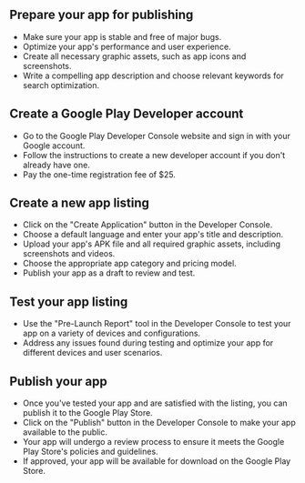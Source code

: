 
## Prepare your app for publishing

- Make sure your app is stable and free of major bugs.
- Optimize your app's performance and user experience.
- Create all necessary graphic assets, such as app icons and screenshots.
- Write a compelling app description and choose relevant keywords for search optimization.

## Create a Google Play Developer account

- Go to the Google Play Developer Console website and sign in with your Google account.
- Follow the instructions to create a new developer account if you don't already have one.
- Pay the one-time registration fee of $25.

## Create a new app listing

- Click on the "Create Application" button in the Developer Console.
- Choose a default language and enter your app's title and description.
- Upload your app's APK file and all required graphic assets, including screenshots and videos.
- Choose the appropriate app category and pricing model.
- Publish your app as a draft to review and test.

## Test your app listing

- Use the "Pre-Launch Report" tool in the Developer Console to test your app on a variety of devices and configurations.
- Address any issues found during testing and optimize your app for different devices and user scenarios.

    
 ## Publish your app

- Once you've tested your app and are satisfied with the listing, you can publish it to the Google Play Store.
- Click on the "Publish" button in the Developer Console to make your app available to the public.
- Your app will undergo a review process to ensure it meets the Google Play Store's policies and guidelines.
- If approved, your app will be available for download on the Google Play Store.
